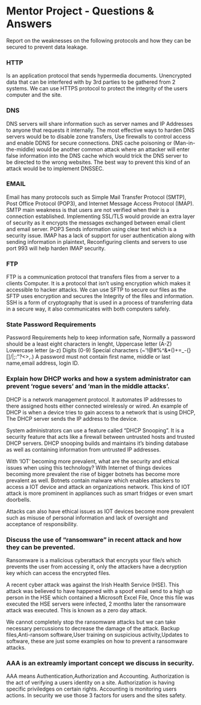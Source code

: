# Mentor Project - Questions & Answers

Report on the weaknesses on the following protocols and how they can be 
secured to prevent data leakage.
 
### HTTP   
Is an application protocol that sends hypermedia documents.
Unencrypted data that can be interfered with by 3rd parties to be gathered from 2 systems.
We can use HTTPS protocol to protect the integrity of the users computer and the
            site.
             
### DNS
DNS servers will share information such as server names and IP Addresses to anyone that requests it internally. The most effective ways to harden DNS servers would be to disable zone transfers, Use firewalls to control access and enable DDNS for secure connections.
DNS cache poisoning or (Man-in-the-middle) would be another common attack where an attacker will enter false information into the DNS cache which would trick the DNS server to be directed to the wrong websites. The best way to prevent this kind of an attack would be to implement DNSSEC.

### EMAIL
Email has many protocols such as Simple Mail Transfer Protocol (SMTP), Post Office Protocol (POP3), and Internet Message Access Protocol (IMAP).
SMTP main weakness is that users are not verified when their is a connection established. Implementing SSL/TLS would provide an extra layer of security as it encrypts the messages exchanged between email client and email server. 
POP3 Sends information using clear text which is a security issue.
IMAP has a lack of support for user authentication along with sending information in plaintext, Reconfiguring clients and servers to use port 993 will help harden IMAP  security.


### FTP  
FTP is a communication protocol that transfers files from a server to a clients
Computer.
It is a protocol that isn’t using encryption which makes it accessible to hacker attacks.
We can use SFTP to secure our files as the SFTP uses encryption and secures the
          	Integrity of the files and information.
SSH is a form of cryptography that is used in a process of transferring data in a secure way, it also communicates with both computers safely.

### State Password Requirements 
Password Requirements help to keep information safe, Normally a password should be a least eight characters in lenght, Uppercase letter (A-Z) Lowercase letter (a-z) Digits (0-9) Special characters (~'!@#%^&*()+=_-{}[]/|\;:"?<>,.)
A password must not contain first name, middle or last name,email address, login ID.







### Explain how DHCP works and how a system administrator can prevent ‘rogue severs’ and ‘man in the middle attacks’.
DHCP is a network management protocol. It automates IP addresses to there assigned hosts either connected wirelessly or wired. An example of DHCP is when a device tries to 
gain access to a network that is using DHCP, The DHCP server sends the IP address to the device.

System administrators can use a feature called “DHCP Snooping”. It is a security feature that acts like a firewall between untrusted hosts and trusted DHCP servers. DHCP snooping builds and maintains it’s binding database as well as containing information from untrusted IP addresses.


With ‘IOT’ becoming more prevalent, what are the security and ethical issues when using this technology?
With Internet of things devices becoming more prevalent the rise of bigger botnets has become more prevalent as well. Botnets contain malware which enables attackers to access a IOT device and attack an organizations network. This kind of IOT attack is more prominent in appliances such as smart fridges or even smart doorbells. 

Attacks can also have ethical issues as IOT devices become more prevalent such as misuse of personal information and lack of oversight and acceptance of responsibility.



### Discuss the use of “ransomware” in recent attack and how they can be prevented.
Ransomware is a malicious cyberattack that encrypts your file/s which prevents the user
from accessing it, only the attackers have a decryption key which can access the encrypted files.

A recent cyber attack was against the Irish Health Service (HSE). This attack was believed to have happened with a spoof email send to a high up person in the HSE which contained a Microsoft Excel File, Once this file was executed the HSE servers were infected, 2 months later the ransomware attack was executed. This is known as a zero day attack.

We cannot completely stop the ransomware attacks but we can take necessary percussions to decrease the damage of the attack.
Backup files,Anti-ransom software,User training on suspicious activity,Updates to software,
these are just some examples on how to prevent a ransomware attacks.

### AAA is an extreamly important concept we discuss in security.
AAA means Authentication,Authorization and Accounting.
Authorization is the act of verifying a users identity on a site.
Authorization is having specific priviledges on certain rights.
Accounting is monitoring users actions.
In security we use those 3 factors for users and the sites safety.
